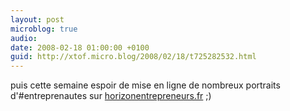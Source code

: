 ```yaml
---
layout: post
microblog: true
audio: 
date: 2008-02-18 01:00:00 +0100
guid: http://xtof.micro.blog/2008/02/18/t725282532.html
---
```

puis cette semaine espoir de mise en ligne de nombreux portraits d'#entreprenautes sur [horizonentrepreneurs.fr](http://horizonentrepreneurs.fr) ;)
